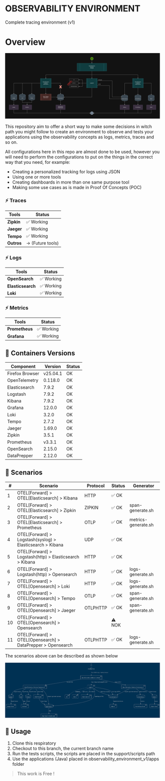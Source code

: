 # OBSERVABILITY ENVIRONMENT
Complete tracing environment (v1)


# Overview

![observability-diagram.png](support/files/media/observability-environment-v1.drawio.png)

This repository aim to offer a short way to make some decisions in witch path you might follow to create an environment 
to observe and tests your applications using the observability concepts as logs, metrics, traces and so on.

All configurations here in this repo are almost done to be used, however you will need to perform the configurations 
to put on the things in the correct way that you need, for example:

- Creating a personalized tracking for logs using JSON
- Using one or more tools
- Creating dashboards in more than one same purpose tool
- Making some use cases as is made in Proof Of Concepts (POC) 

### ⚡ Traces

| Tools      | Status           |
|------------|------------------|
| **Zipkin** | ✅ Working        |
| **Jaeger** | ✅ Working        |
| **Tempo**  | ✅ Working        |
| **Outros** | → (Future tools) |

### ⚡ Logs

| Tools             | Status    |
|-------------------|-----------|
| **OpenSearch**    | ✅ Working |
| **Elasticsearch** | ✅ Working |
| **Loki**          | ✅ Working |

### ⚡ Metrics

| Tools          | Status    |
|----------------|-----------|
| **Prometheus** | ✅ Working |
| **Grafana**    | ✅ Working |


## 🔖 Containers Versions

| Component       | Version  | Status |
|-----------------|----------|--------|
| Firefox Browser | v25.04.1 | OK     |
| OpenTelemetry   | 0.118.0  | OK     |
| Elasticsearch   | 7.9.2    | OK     |
| Logstash        | 7.9.2    | OK     |
| Kibana          | 7.9.2    | OK     |
| Grafana         | 12.0.0   | OK     |
| Loki            | 3.2.0    | OK     |
| Tempo           | 2.7.2    | OK     |
| Jaeger          | 1.69.0   | OK     |
| Zipkin          | 3.5.1    | OK     |
| Prometheus      | v3.3.1   | OK     |
| OpenSearch      | 2.15.0   | OK     |
| DataPrepper     | 2.12.0   | OK     |


## 🔖 Scenarios

| #  | Scenario                                                    | Protocol  | Status | Generator           |
|----|-------------------------------------------------------------|-----------|--------|---------------------|
| 1  | OTEL[Forward] > OTEL[Elasticsearch] > Kibana                | HTTP      | ✅ OK   |                     |
| 2  | OTEL[Forward] > OTEL[Elasticsearch] > Zipkin                | ZIPKIN    | ✅ OK   | span-generate.sh    |
| 3  | OTEL[Forward] > OTEL[Elasticsearch] > Prometheus            | OTLP      | ✅ OK   | metrics-generate.sh |
| 4  | OTEL[Forward] > Logstash(syslog) > Elasticsearch > Kibana   | UDP       | ✅ OK   |                     |
| 5  | OTEL[Forward] > Logstash(http) > Elasticsearch > Kibana     | HTTP      | ✅ OK   |                     |
| 6  | OTEL[Forward] > Logstash(http) > Opensearch                 | HTTP      | ✅ OK   | logs-generate.sh    |
| 7  | OTEL[Forward] > OTEL[Opensearch] > Loki                     | HTTP      | ✅ OK   | logs-generate.sh    | 
| 8  | OTEL[Forward] > OTEL[Opensearch] > Tempo                    | OTLP      | ✅ OK   | span-generate.sh    |
| 9  | OTEL[Forward] > OTEL[Opensearch] > Jaeger                   | OTLPHTTP  | ✅ OK   | span-generate.sh    | 
| 10 | OTEL[Forward] > OTEL[Opensearch] > Opensearch               |           | ⚠️ NOK |                     |
| 11 | OTEL[Forward] > OTEL[Opensearch] > DataPrepper > Opensearch | OTLPHTTP  | ✅ OK   | logs-generate.sh    |

The scenarios above can be described as shown below

![observability-environment-v1.png](support/files/media/observability-environment-v1.png)


## 🔖 Usage

1. Clone this respiratory
2. Checkout to this branch, the current branch name
3. Run the tests scripts, the scripts are placed in the support/scripts path
4. Use the applications (Java) placed in observability_environment_v1/apps folder


> This work is Free !

